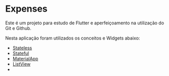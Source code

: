 # Expenses

Este é um projeto para estudo de Flutter e aperfeiçoamento na utilização do Git e Github. 

Nesta aplicação foram utilizados os conceitos e Widgets abaixo:

- [Stateless](https://api.flutter.dev/flutter/widgets/StatelessWidget-class.html) 
- [Stateful](https://api.flutter.dev/flutter/widgets/StatefulWidget-class.html) 
- [MaterialApp](https://api.flutter.dev/flutter/material/MaterialApp-class.html)
- [ListView](https://flutter.dev/docs/cookbook/lists/long-lists)
- 
